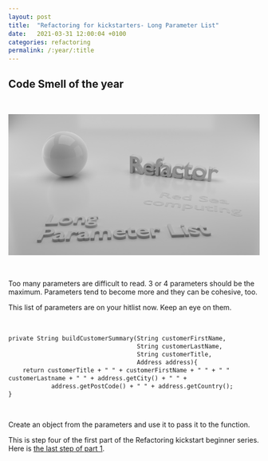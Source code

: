 ```yaml
---
layout: post
title:  "Refactoring for kickstarters- Long Parameter List"
date:   2021-03-31 12:00:04 +0100
categories: refactoring
permalink: /:year/:title
---
```


## Code Smell of the year
<br>

![Long parameter list](../images/Refactoring/Refactor-long-parameter-list.png)

<br>

Too many parameters are difficult to read. 3 or 4 parameters should be the maximum.
Parameters tend to become more and they can be cohesive, too. 

This list of parameters are on your hitlist now.
Keep an eye on them.

<br>

    private String buildCustomerSummary(String customerFirstName, 
                                        String customerLastName,
                                        String customerTitle, 
                                        Address address){
        return customerTitle + " " + customerFirstName + " " + " " customerLastname + " " + address.getCity() + " " +
                address.getPostCode() + " " + address.getCountry();
    }

<br>

Create an object from the parameters and use it to pass it to the function.


This is step four of the first part of the Refactoring kickstart beginner series. Here is [the last step of part 1](https://redseacomputing.github.io/2021/Refactoring1-5-exercise).